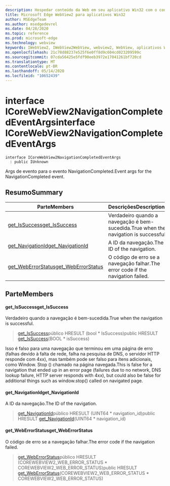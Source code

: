```yaml
---
description: Hospedar conteúdo da Web em seu aplicativo Win32 com o controle WebView2 do Microsoft Edge
title: Microsoft Edge WebView2 para aplicativos Win32
author: MSEdgeTeam
ms.author: msedgedevrel
ms.date: 04/28/2020
ms.topic: reference
ms.prod: microsoft-edge
ms.technology: webview
keywords: IWebView2, IWebView2WebView, webview2, WebView, aplicativos Win32, Win32, Edge, ICoreWebView2, ICoreWebView2Controller, controle do navegador, HTML Edge
ms.openlocfilehash: 21c78d88237e525f6e0ff8d9c604cd023209599c
ms.sourcegitcommit: 07cda56425e5fdf90eeb3972e17041261bf720cd
ms.translationtype: MT
ms.contentlocale: pt-BR
ms.lasthandoff: 05/14/2020
ms.locfileid: "10652439"
---
```

# <span data-ttu-id="a114f-104">interface ICoreWebView2NavigationCompletedEventArgs</span><span class="sxs-lookup"><span data-stu-id="a114f-104">interface ICoreWebView2NavigationCompletedEventArgs</span></span> 

```
interface ICoreWebView2NavigationCompletedEventArgs
  : public IUnknown
```

<span data-ttu-id="a114f-105">Args de evento para o evento NavigationCompleted.</span><span class="sxs-lookup"><span data-stu-id="a114f-105">Event args for the NavigationCompleted event.</span></span>

## <span data-ttu-id="a114f-106">Resumo</span><span class="sxs-lookup"><span data-stu-id="a114f-106">Summary</span></span>

 <span data-ttu-id="a114f-107">Parte</span><span class="sxs-lookup"><span data-stu-id="a114f-107">Members</span></span>                        | <span data-ttu-id="a114f-108">Descrições</span><span class="sxs-lookup"><span data-stu-id="a114f-108">Descriptions</span></span>
--------------------------------|---------------------------------------------
[<span data-ttu-id="a114f-109">get_IsSuccess</span><span class="sxs-lookup"><span data-stu-id="a114f-109">get_IsSuccess</span></span>](#get_issuccess) | <span data-ttu-id="a114f-110">Verdadeiro quando a navegação é bem-sucedida.</span><span class="sxs-lookup"><span data-stu-id="a114f-110">True when the navigation is successful.</span></span>
[<span data-ttu-id="a114f-111">get_NavigationId</span><span class="sxs-lookup"><span data-stu-id="a114f-111">get_NavigationId</span></span>](#get_navigationid) | <span data-ttu-id="a114f-112">A ID da navegação.</span><span class="sxs-lookup"><span data-stu-id="a114f-112">The ID of the navigation.</span></span>
[<span data-ttu-id="a114f-113">get_WebErrorStatus</span><span class="sxs-lookup"><span data-stu-id="a114f-113">get_WebErrorStatus</span></span>](#get_weberrorstatus) | <span data-ttu-id="a114f-114">O código de erro se a navegação falhar.</span><span class="sxs-lookup"><span data-stu-id="a114f-114">The error code if the navigation failed.</span></span>

## <span data-ttu-id="a114f-115">Parte</span><span class="sxs-lookup"><span data-stu-id="a114f-115">Members</span></span>

#### <span data-ttu-id="a114f-116">get_IsSuccess</span><span class="sxs-lookup"><span data-stu-id="a114f-116">get_IsSuccess</span></span> 

<span data-ttu-id="a114f-117">Verdadeiro quando a navegação é bem-sucedida.</span><span class="sxs-lookup"><span data-stu-id="a114f-117">True when the navigation is successful.</span></span>

> <span data-ttu-id="a114f-118">[get_IsSuccess](#get_issuccess)público HRESULT (bool \* IsSuccess)</span><span class="sxs-lookup"><span data-stu-id="a114f-118">public HRESULT [get_IsSuccess](#get_issuccess)(BOOL \* isSuccess)</span></span>

<span data-ttu-id="a114f-119">Isso é falso para uma navegação que terminou em uma página de erro (falhas devido à falta de rede, falha na pesquisa de DNS, o servidor HTTP responde com 4xx), mas também pode ser falso para itens adicionais, como Window. Stop () chamado na página navegada.</span><span class="sxs-lookup"><span data-stu-id="a114f-119">This is false for a navigation that ended up in an error page (failures due to no network, DNS lookup failure, HTTP server responds with 4xx), but could also be false for additional things such as window.stop() called on navigated page.</span></span>

#### <span data-ttu-id="a114f-120">get_NavigationId</span><span class="sxs-lookup"><span data-stu-id="a114f-120">get_NavigationId</span></span> 

<span data-ttu-id="a114f-121">A ID da navegação.</span><span class="sxs-lookup"><span data-stu-id="a114f-121">The ID of the navigation.</span></span>

> <span data-ttu-id="a114f-122">[get_NavigationId](#get_navigationid)público HRESULT (UINT64 \* navigation_id)</span><span class="sxs-lookup"><span data-stu-id="a114f-122">public HRESULT [get_NavigationId](#get_navigationid)(UINT64 \* navigation_id)</span></span>

#### <span data-ttu-id="a114f-123">get_WebErrorStatus</span><span class="sxs-lookup"><span data-stu-id="a114f-123">get_WebErrorStatus</span></span> 

<span data-ttu-id="a114f-124">O código de erro se a navegação falhar.</span><span class="sxs-lookup"><span data-stu-id="a114f-124">The error code if the navigation failed.</span></span>

> <span data-ttu-id="a114f-125">[get_WebErrorStatus](#get_weberrorstatus)público HRESULT (COREWEBVIEW2_WEB_ERROR_STATUS \* COREWEBVIEW2_WEB_ERROR_STATUS)</span><span class="sxs-lookup"><span data-stu-id="a114f-125">public HRESULT [get_WebErrorStatus](#get_weberrorstatus)(COREWEBVIEW2_WEB_ERROR_STATUS \* COREWEBVIEW2_WEB_ERROR_STATUS)</span></span>


